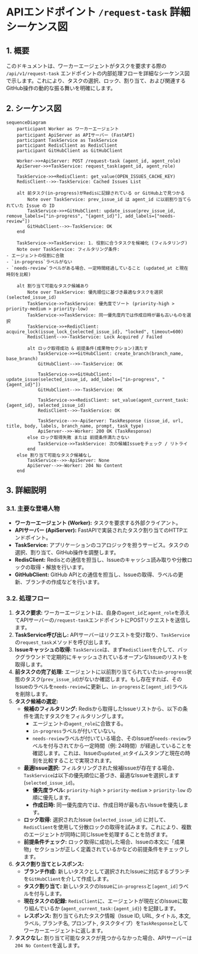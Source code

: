 # APIエンドポイント `/request-task` 詳細シーケンス図

## 1. 概要

このドキュメントは、ワーカーエージェントがタスクを要求する際の `/api/v1/request-task` エンドポイントの内部処理フローを詳細なシーケンス図で示します。これにより、タスクの選択、ロック、割り当て、および関連するGitHub操作の動的な振る舞いを明確にします。

## 2. シーケンス図

```mermaid
sequenceDiagram
    participant Worker as ワーカーエージェント
    participant ApiServer as APIサーバー (FastAPI)
    participant TaskService as TaskService
    participant RedisClient as RedisClient
    participant GitHubClient as GitHubClient

    Worker->>+ApiServer: POST /request-task (agent_id, agent_role)
    ApiServer->>+TaskService: request_task(agent_id, agent_role)

    TaskService->>+RedisClient: get_value(OPEN_ISSUES_CACHE_KEY)
    RedisClient-->>-TaskService: Cached Issues List

    alt 前タスク(in-progress)がRedisに記録されている or GitHub上で見つかる
        Note over TaskService: prev_issue_id は agent_id に以前割り当てられていた Issue の ID
        TaskService->>+GitHubClient: update_issue(prev_issue_id, remove_labels=["in-progress", "{agent_id}"], add_labels=["needs-review"])
        GitHubClient-->>-TaskService: OK
    end

    TaskService->>TaskService: 1. 役割に合うタスクを候補化 (フィルタリング)
    Note over TaskService: フィルタリング条件:
- エージェントの役割に合致
- `in-progress`ラベルがない
- `needs-review`ラベルがある場合、一定時間経過していること (updated_at と現在時刻を比較)
    
    alt 割り当て可能なタスク候補あり
        Note over TaskService: 優先順位に基づき最適なタスクを選択 (selected_issue_id)
        TaskService->>TaskService: 優先度でソート (priority-high > priority-medium > priority-low)
        TaskService->>TaskService: 同一優先度内では作成日時が最も古いものを選択
        TaskService->>+RedisClient: acquire_lock(issue_lock_{selected_issue_id}, "locked", timeout=600)
        RedisClient-->>-TaskService: Lock Acquired / Failed

        alt ロック取得成功 & 前提条件(成果物セクション)満たす
            TaskService->>+GitHubClient: create_branch(branch_name, base_branch)
            GitHubClient-->>-TaskService: OK

            TaskService->>+GitHubClient: update_issue(selected_issue_id, add_labels=["in-progress", "{agent_id}"])
            GitHubClient-->>-TaskService: OK

            TaskService->>+RedisClient: set_value(agent_current_task:{agent_id}, selected_issue_id)
            RedisClient-->>-TaskService: OK

            TaskService-->>-ApiServer: TaskResponse (issue_id, url, title, body, labels, branch_name, prompt, task_type)
            ApiServer-->>-Worker: 200 OK (TaskResponse)
        else ロック取得失敗 または 前提条件満たさない
            TaskService->>TaskService: 次の候補Issueをチェック / リトライ
        end
    else 割り当て可能なタスク候補なし
        TaskService-->>-ApiServer: None
        ApiServer-->>-Worker: 204 No Content
    end
```

## 3. 詳細説明

### 3.1. 主要な登場人物

-   **ワーカーエージェント (Worker):** タスクを要求する外部クライアント。
-   **APIサーバー (ApiServer):** FastAPIで実装されたタスク割り当てのHTTPエンドポイント。
-   **TaskService:** アプリケーションのコアロジックを担うサービス。タスクの選択、割り当て、GitHub操作を調整します。
-   **RedisClient:** Redisとの通信を担当し、Issueのキャッシュ読み取りや分散ロックの取得・解放を行います。
-   **GitHubClient:** GitHub APIとの通信を担当し、Issueの取得、ラベルの更新、ブランチの作成などを行います。

### 3.2. 処理フロー

1.  **タスク要求:** ワーカーエージェントは、自身の`agent_id`と`agent_role`を添えてAPIサーバーの`/request-task`エンドポイントにPOSTリクエストを送信します。
2.  **TaskService呼び出し:** APIサーバーはリクエストを受け取り、`TaskService`の`request_task`メソッドを呼び出します。
3.  **Issueキャッシュの取得:** `TaskService`は、まず`RedisClient`を介して、バックグラウンドで定期的にキャッシュされているオープンなIssueのリストを取得します。
4.  **前タスクの完了処理:** エージェントに以前割り当てられていた`in-progress`状態のタスク(`prev_issue_id`)がないか確認します。もし存在すれば、そのIssueのラベルを`needs-review`に更新し、`in-progress`と`[agent_id]`ラベルを削除します。
5.  **タスク候補の選定:**
    *   **候補のフィルタリング:** Redisから取得したIssueリストから、以下の条件を満たすタスクをフィルタリングします。
        *   エージェントの`agent_role`に合致する。
        *   `in-progress`ラベルが付いていない。
        *   `needs-review`ラベルが付いている場合、そのIssueが`needs-review`ラベルを付与されてから一定時間（例: 24時間）が経過していることを確認します。これは、Issueの`updated_at`タイムスタンプと現在の時刻を比較することで実現されます。
    *   **最適Issue選択:** フィルタリングされた候補Issueが存在する場合、`TaskService`は以下の優先順位に基づき、最適なIssueを選択します (`selected_issue_id`)。
        *   **優先度ラベル:** `priority-high` > `priority-medium` > `priority-low` の順に優先します。
        *   **作成日時:** 同一優先度内では、作成日時が最も古いIssueを優先します。
    *   **ロック取得:** 選択されたIssue (`selected_issue_id`) に対して、`RedisClient`を使用して分散ロックの取得を試みます。これにより、複数のエージェントが同時に同じIssueを処理することを防ぎます。
    *   **前提条件チェック:** ロック取得に成功した場合、Issueの本文に「成果物」セクションが正しく定義されているかなどの前提条件をチェックします。
6.  **タスク割り当てとレスポンス:**
    *   **ブランチ作成:** 新しいタスクとして選択されたIssueに対応するブランチを`GitHubClient`を介して作成します。
    *   **タスク割り当て:** 新しいタスクのIssueに`in-progress`と`[agent_id]`ラベルを付与します。
    *   **現在タスクの記録:** `RedisClient`に、エージェントが現在どのIssueに取り組んでいるか (`agent_current_task:{agent_id}`) を記録します。
    *   **レスポンス:** 割り当てられたタスク情報（Issue ID, URL, タイトル, 本文, ラベル, ブランチ名, プロンプト, タスクタイプ）を`TaskResponse`としてワーカーエージェントに返します。
7.  **タスクなし:** 割り当て可能なタスクが見つからなかった場合、APIサーバーは`204 No Content`を返します。